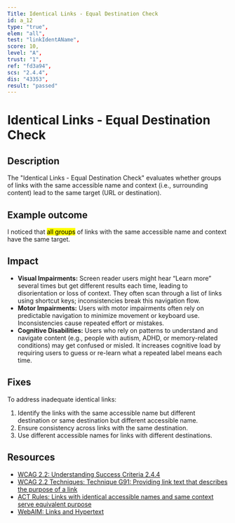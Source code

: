 ```yaml
---
Title: Identical Links - Equal Destination Check
id: a_12
type: "true",
elem: "all",
test: "linkIdentAName",
score: 10,
level: "A",
trust: "1",
ref: "fd3a94",
scs: "2.4.4",
dis: "43353",
result: "passed"
---
```


# Identical Links - Equal Destination Check

## Description

The "Identical Links - Equal Destination Check" evaluates whether groups of links with the same accessible name and context (i.e., surrounding content) lead to the same target (URL or destination).

## Example outcome

I noticed that <mark>all groups</mark> of links with the same accessible name and context have the same target.

## Impact

- **Visual Impairments:** Screen reader users might hear “Learn more” several times but get different results each time, leading to disorientation or loss of context. They often scan through a list of links using shortcut keys; inconsistencies break this navigation flow.
- **Motor Impairments:** Users with motor impairments often rely on predictable navigation to minimize movement or keyboard use. Inconsistencies cause repeated effort or mistakes.
- **Cognitive Disabilities:** Users who rely on patterns to understand and navigate content (e.g., people with autism, ADHD, or memory-related conditions) may get confused or misled. It increases cognitive load by requiring users to guess or re-learn what a repeated label means each time.

## Fixes

To address inadequate identical links:

1. Identify the links with the same accessible name but different destination or same destination but different accessible name.
2. Ensure consistency across links with the same destination.
3. Use different accessible names for links with different destinations.

## Resources

- [WCAG 2.2: Understanding Success Criteria 2.4.4](https://www.w3.org/WAI/WCAG22/Understanding/link-purpose-in-context.html)
- [WCAG 2.2 Techniques: Technique G91: Providing link text that describes the purpose of a link](https://www.w3.org/WAI/WCAG22/Techniques/general/G91)
- [ACT Rules: Links with identical accessible names and same context serve equivalent purpose](https://www.w3.org/WAI/standards-guidelines/act/rules/fd3a94/proposed/)
- [WebAIM: Links and Hypertext](https://webaim.org/techniques/hypertext/)
